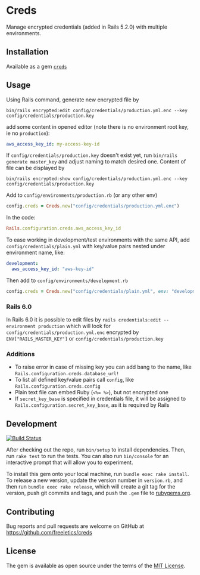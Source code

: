 # Creds

Manage encrypted credentials (added in Rails 5.2.0) with multiple environments.

## Installation

Available as a gem [`creds`](https://rubygems.org/gems/creds)

## Usage

Using Rails command, generate new encrypted file by
```
bin/rails encrypted:edit config/credentials/production.yml.enc --key config/credentials/production.key
```

add some content in opened editor (note there is no environment root key, ie no `production`):
```yaml
aws_access_key_id: my-access-key-id
```

If `config/credentials/production.key` doesn't exist yet, run `bin/rails generate master_key` and adjust naming to match desired one.
Content of file can be displayed by
```
bin/rails encrypted:show config/credentials/production.yml.enc --key config/credentials/production.key
```

Add to `config/environments/production.rb` (or any other env)
```ruby
config.creds = Creds.new("config/credentials/production.yml.enc")
```

In the code:
```ruby
Rails.configuration.creds.aws_access_key_id
```

To ease working in development/test environments with the same API, add `config/credentials/plain.yml` with key/value pairs
nested under environment name, like:
```yml
development:
  aws_access_key_id: "aws-key-id"
```

Then add to `config/environments/development.rb`
```ruby
config.creds = Creds.new("config/credentials/plain.yml", env: "development")
```

### Rails 6.0

In Rails 6.0 it is possible to edit files by `rails credentials:edit --environment production` which will look for
`config/credentials/production.yml.enc` encrypted by `ENV["RAILS_MASTER_KEY"]` or `config/credentials/production.key`

### Additions

* To raise error in case of missing key you can add bang to the name, like `Rails.configuration.creds.database_url!`
* To list all defined key/value pairs call `config`, like `Rails.configuration.creds.config`
* Plain text file can embed Ruby (`<%= %>`), but not encrypted one
* If `secret_key_base` is specified in credentials file, it will be assigned to `Rails.configuration.secret_key_base`, as it is required by Rails

## Development

[![Build Status](https://travis-ci.org/freeletics/creds.svg?branch=master)](https://travis-ci.org/freeletics/creds)

After checking out the repo, run `bin/setup` to install dependencies. Then, run `rake test` to run the tests. You can also run `bin/console` for an interactive prompt that will allow you to experiment.

To install this gem onto your local machine, run `bundle exec rake install`. To release a new version, update the version number in `version.rb`, and then run `bundle exec rake release`, which will create a git tag for the version, push git commits and tags, and push the `.gem` file to [rubygems.org](https://rubygems.org).

## Contributing

Bug reports and pull requests are welcome on GitHub at https://github.com/freeletics/creds

## License

The gem is available as open source under the terms of the [MIT License](https://opensource.org/licenses/MIT).
